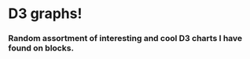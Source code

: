 <h1> D3 graphs! </h1>

<h3> Random assortment of interesting and cool D3 charts I have found on blocks. </h3>
